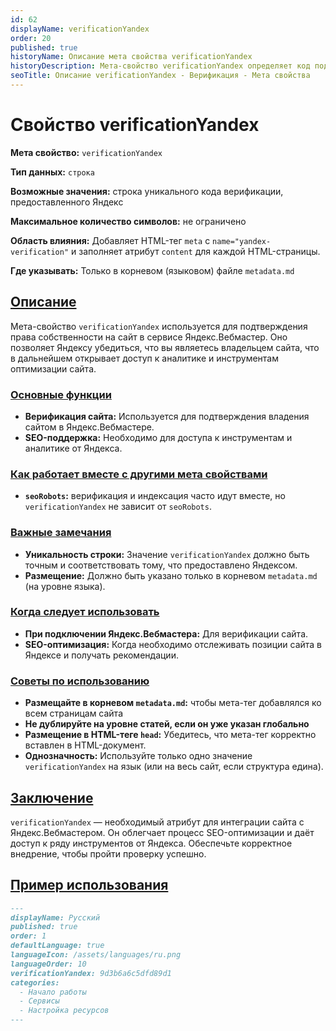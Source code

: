 ```yaml
---
id: 62
displayName: verificationYandex
order: 20
published: true
historyName: Описание мета свойства verificationYandex
historyDescription: Мета-свойство verificationYandex определяет код подтверждения для Яндекса, где будет использоваться для верификации сайта.
seoTitle: Описание verificationYandex - Верификация - Мета свойства
---
```


# Свойство verificationYandex

**Мета свойство:** `verificationYandex`

**Тип данных:** `строка`

**Возможные значения:** строка уникального кода верификации, предоставленного Яндекс

**Максимальное количество символов:** не ограничено

**Область влияния:**
Добавляет HTML-тег `meta` с `name="yandex-verification"` и заполняет атрибут `content` для каждой HTML-страницы.

**Где указывать:** Только в корневом (языковом) файле `metadata.md`


## [Описание](description)

Мета-свойство `verificationYandex` используется для подтверждения права собственности на сайт в сервисе Яндекс.Вебмастер.
Оно позволяет Яндексу убедиться, что вы являетесь владельцем сайта, что в дальнейшем открывает доступ к аналитике
и инструментам оптимизации сайта.


### [Основные функции](basic-functions)

- **Верификация сайта:** Используется для подтверждения владения сайтом в Яндекс.Вебмастере.
- **SEO-поддержка:** Необходимо для доступа к инструментам и аналитике от Яндекса.


### [Как работает вместе с другими мета свойствами](with-other-properties)

- **`seoRobots`:** верификация и индексация часто идут вместе, но `verificationYandex` не зависит от `seoRobots`.


### [Важные замечания](notes)

- **Уникальность строки:** Значение `verificationYandex` должно быть точным и соответствовать тому, что предоставлено Яндексом.
- **Размещение:** Должно быть указано только в корневом `metadata.md` (на уровне языка).


### [Когда следует использовать](when-to-use)

- **При подключении Яндекс.Вебмастера:** Для верификации сайта.
- **SEO-оптимизация:** Когда необходимо отслеживать позиции сайта в Яндексе и получать рекомендации.


### [Советы по использованию](advice)

- **Размещайте в корневом `metadata.md`:** чтобы мета-тег добавлялся ко всем страницам сайта
- **Не дублируйте на уровне статей, если он уже указан глобально**
- **Размещение в HTML-теге `head`:** Убедитесь, что мета-тег корректно вставлен в HTML-документ.
- **Однозначность:** Используйте только одно значение `verificationYandex` на язык (или на весь сайт, если структура едина).


## [Заключение](conclusion)

`verificationYandex` — необходимый атрибут для интеграции сайта с Яндекс.Вебмастером. Он облегчает процесс SEO-оптимизации
и даёт доступ к ряду инструментов от Яндекса. Обеспечьте корректное внедрение, чтобы пройти проверку успешно.


## [Пример использования](examples)

```md
---
displayName: Русский
published: true
order: 1
defaultLanguage: true
languageIcon: /assets/languages/ru.png
languageOrder: 10
verificationYandex: 9d3b6a6c5dfd89d1
categories:
  - Начало работы
  - Сервисы
  - Настройка ресурсов
---


